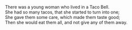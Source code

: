 There was a young woman who lived in a Taco Bell.  
She had so many tacos, that she started to turn into one;  
She gave them some care, which made them taste good;  
Then she would eat them all, and not give any of them away.  
